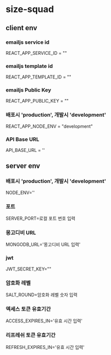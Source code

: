 # size-squad

## client env

### emailjs service id

REACT_APP_SERVICE_ID = ""

### emailjs template id

REACT_APP_TEMPLATE_ID = ""

### emailjs Public Key

REACT_APP_PUBLIC_KEY = ""

### 배포시 'production', 개발시 'development'

REACT_APP_NODE_ENV = "development"

### API Base URL

API_BASE_URL = ''

## server env

### 배포시 'production', 개발시 'development'

NODE_ENV=''

### 포트

SERVER_PORT=로컬 포트 번호 입력

### 몽고디비 URL

MONGODB_URL='몽고디비 URL 입력'

### jwt

JWT_SECRET_KEY=""

### 암호화 레벨

SALT_ROUND=암호화 레벨 숫자 입력

### 엑세스 토큰 유효기간

ACCESS_EXPIRES_IN='유효 시간 입력'

### 리프레쉬 토큰 유효기간

REFRESH_EXPIRES_IN='유효 시간 입력'
